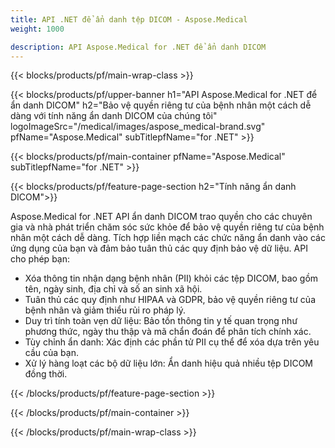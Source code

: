 ```yaml
---
title: API .NET để ẩn danh tệp DICOM - Aspose.Medical
weight: 1000

description: API Aspose.Medical for .NET để ẩn danh DICOM 
---
```


{{< blocks/products/pf/main-wrap-class >}}

{{< blocks/products/pf/upper-banner h1="API Aspose.Medical for .NET để ẩn danh DICOM" h2="Bảo vệ quyền riêng tư của bệnh nhân một cách dễ dàng với tính năng ẩn danh DICOM của chúng tôi" logoImageSrc="/medical/images/aspose_medical-brand.svg" pfName="Aspose.Medical" subTitlepfName="for .NET" >}}

{{< blocks/products/pf/main-container pfName="Aspose.Medical" subTitlepfName="for .NET" >}}

{{< blocks/products/pf/feature-page-section h2="Tính năng ẩn danh DICOM">}}

<p>Aspose.Medical for .NET API ẩn danh DICOM trao quyền cho các chuyên gia và nhà phát triển chăm sóc sức khỏe để bảo vệ quyền riêng tư của bệnh nhân một cách dễ dàng. Tích hợp liền mạch các chức năng ẩn danh vào các ứng dụng của bạn và đảm bảo tuân thủ các quy định bảo vệ dữ liệu. API cho phép bạn:</p>

<ul>
<li>Xóa thông tin nhận dạng bệnh nhân (PII) khỏi các tệp DICOM, bao gồm tên, ngày sinh, địa chỉ và số an sinh xã hội.</li>
<li>Tuân thủ các quy định như HIPAA và GDPR, bảo vệ quyền riêng tư của bệnh nhân và giảm thiểu rủi ro pháp lý.</li>
<li>Duy trì tính toàn vẹn dữ liệu: Bảo tồn thông tin y tế quan trọng như phương thức, ngày thu thập và mã chẩn đoán để phân tích chính xác.</li>
<li>Tùy chỉnh ẩn danh: Xác định các phần tử PII cụ thể để xóa dựa trên yêu cầu của bạn.</li>
<li>Xử lý hàng loạt các bộ dữ liệu lớn: Ẩn danh hiệu quả nhiều tệp DICOM đồng thời.</li>
</ul>

{{< /blocks/products/pf/feature-page-section >}}

{{< /blocks/products/pf/main-container >}}

{{< /blocks/products/pf/main-wrap-class >}}